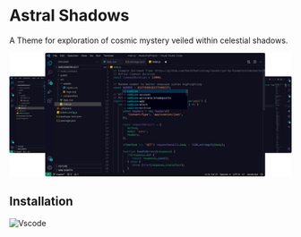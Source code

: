 # Astral Shadows
A Theme for exploration of cosmic mystery veiled within celestial shadows.

![Astral Shadows](./screenshots/screenshot-vscode.png)

## Installation

![Vscode](https://img.shields.io/badge/Vscode-007ACC?style=for-the-badge&logo=visual-studio-code&logoColor=white)

